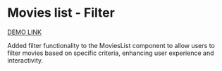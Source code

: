 # Movies list - Filter
[DEMO LINK](https://nazarbaraban.github.io/react_movies-list-filter-js/) 

Added filter functionality to the MoviesList component to allow users to filter movies based on specific criteria, enhancing user experience and interactivity.
